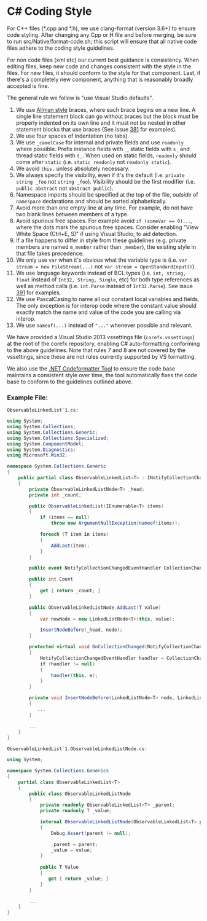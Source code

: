 C# Coding Style
===============

For C++ files (*.cpp and *.h), we use clang-format (version 3.6+) to ensure code styling. After changing any Cpp or H file and before merging, be sure to run src/Native/format-code.sh; this script will ensure that all native code files adhere to the coding style guidelines.

For non code files (xml etc) our current best guidance is consistency. When editing files, keep new code and changes consistent with the style in the files. For new files, it should conform to the style for that component. Last, if there's a completely new component, anything that is reasonably broadly accepted is fine.

The general rule we follow is "use Visual Studio defaults".

1. We use [Allman style](http://en.wikipedia.org/wiki/Indent_style#Allman_style) braces, where each brace begins on a new line. A single line statement block can go without braces but the block must be properly indented on its own line and it must not be nested in other statement blocks that use braces (See issue [381](https://github.com/dotnet/corefx/issues/381) for examples). 
2. We use four spaces of indentation (no tabs).
3. We use `_camelCase` for internal and private fields and use `readonly` where possible. Prefix instance fields with `_`, static fields with `s_` and thread static fields with `t_`. When used on static fields, `readonly` should come after `static` (i.e. `static readonly` not `readonly static`).
4. We avoid `this.` unless absolutely necessary. 
5. We always specify the visibility, even if it's the default (i.e.
   `private string _foo` not `string _foo`). Visibility should be the first modifier (i.e. 
   `public abstract` not `abstract public`).
6. Namespace imports should be specified at the top of the file, *outside* of
   `namespace` declarations and should be sorted alphabetically.
7. Avoid more than one empty line at any time. For example, do not have two
   blank lines between members of a type.
8. Avoid spurious free spaces.
   For example avoid `if (someVar == 0)...`, where the dots mark the spurious free spaces.
   Consider enabling "View White Space (Ctrl+E, S)" if using Visual Studio, to aid detection.
9. If a file happens to differ in style from these guidelines (e.g. private members are named `m_member`
   rather than `_member`), the existing style in that file takes precedence.
10. We only use `var` when it's obvious what the variable type is (i.e. `var stream = new FileStream(...)` not `var stream = OpenStandardInput()`).
11. We use language keywords instead of BCL types (i.e. `int, string, float` instead of `Int32, String, Single`, etc) for both type references as well as method calls (i.e. `int.Parse` instead of `Int32.Parse`). See issue [391](https://github.com/dotnet/corefx/issues/391) for examples.
12. We use PascalCasing to name all our constant local variables and fields. The only exception is for interop code where the constant value should exactly match the name and value of the code you are calling via interop.
13. We use ```nameof(...)``` instead of ```"..."``` whenever possible and relevant.

We have provided a Visual Studio 2013 vssettings file (`corefx.vssettings`) at the root of the corefx repository, enabling C# auto-formatting conforming to the above guidelines. Note that rules 7 and 8 are not covered by the vssettings, since these are not rules currently supported by VS formatting.

We also use the [.NET Codeformatter Tool](https://github.com/dotnet/codeformatter) to ensure the code base maintains a consistent style over time, the tool automatically fixes the code base to conform to the guidelines outlined above.

### Example File:

``ObservableLinkedList`1.cs:``

```C#
using System;
using System.Collections;
using System.Collections.Generic;
using System.Collections.Specialized;
using System.ComponentModel;
using System.Diagnostics;
using Microsoft.Win32;

namespace System.Collections.Generic
{
    public partial class ObservableLinkedList<T> : INotifyCollectionChanged, INotifyPropertyChanged
    {
        private ObservableLinkedListNode<T> _head;
        private int _count;

        public ObservableLinkedList(IEnumerable<T> items)
        {
            if (items == null)
                throw new ArgumentNullException(nameof(items));

            foreach (T item in items)
            {
                AddLast(item);
            }
        }

        public event NotifyCollectionChangedEventHandler CollectionChanged;

        public int Count
        {
            get { return _count; }
        }

        public ObservableLinkedListNode AddLast(T value) 
        {
            var newNode = new LinkedListNode<T>(this, value);

            InsertNodeBefore(_head, node);
        }

        protected virtual void OnCollectionChanged(NotifyCollectionChangedEventArgs e)
        {
            NotifyCollectionChangedEventHandler handler = CollectionChanged;
            if (handler != null)
            {
                handler(this, e);
            }
        }

        private void InsertNodeBefore(LinkedListNode<T> node, LinkedListNode<T> newNode)
        {
           ...
        }
        
        ...
    }
}
```

``ObservableLinkedList`1.ObservableLinkedListNode.cs:``

```C#
using System;

namespace System.Collections.Generics
{
    partial class ObservableLinkedList<T>
    {
        public class ObservableLinkedListNode
        {
            private readonly ObservableLinkedList<T> _parent;
            private readonly T _value;

            internal ObservableLinkedListNode(ObservableLinkedList<T> parent, T value)
            {
                Debug.Assert(parent != null);

                _parent = parent;
                _value = value;
            }
            
            public T Value
            {
               get { return _value; }
            }
        }

        ...
    }
}
```
